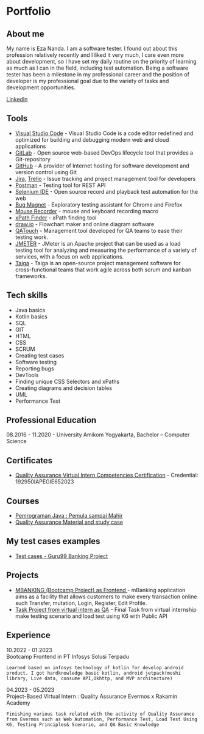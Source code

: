 # Portfolio

## About me
My name is Eza Nanda. I am a software tester. I found out about this profession relatively recently and I liked it very much, I care even more about development, so I have set my daily routine on the priority of learning as much as I can in the field, including test automation. Being a software tester has been a milestone in my professional career and the position of developer is my professional goal due to the variety of tasks and development opportunities.

[LinkedIn](https://www.linkedin.com/in/eza-nanda/)

## Tools
  - [Visual Studio Code](https://code.visualstudio.com) - Visual Studio Code is a code editor redefined and optimized for building and debugging modern web and cloud applications
  - [GitLab](https://about.gitlab.com) - Open source web-based DevOps lifecycle tool that provides a Git-repository
  - [GitHub](https://github.com/MagdalenaOlak) - A provider of Internet hosting for software development and version control using Git
  - [Jira](https://www.atlassian.com/software/jira0), [Trello](https://trello.com/) - Issue tracking and project management tool for developers
  - [Postman](https://www.postman.com/) - Testing tool for REST API
  - [Selenium IDE](https://chrome.google.com/webstore/detail/selenium-ide/mooikfkahbdckldjjndioackbalphokd) - Open source record and playback test automation for the web 
  - [Bug Magnet](https://chrome.google.com/webstore/detail/bug-magnet/efhedldbjahpgjcneebmbolkalbhckfi?hl=pl) - Exploratory testing assistant for Chrome and Firefox
  - [Mouse Recorder](https://www.mouserecorder.com/) - mouse and keyboard recording macro
  - [xPath Finder](https://chrome.google.com/webstore/detail/xpath-finder/ihnknokegkbpmofmafnkoadfjkhlogph) - xPath finding tool
  - [draw.io](https://app.diagrams.net/) - Flowchart maker and online diagram software
  - [QATouch](https://www.qatouch.com/) - Management tool developed for QA teams to ease their testing work.
  - [JMETER](https://jmeter.apache.org/) - JMeter is an Apache project that can be used as a load testing tool for analyzing and measuring the performance of a variety of services, with a focus on web applications.
  - [Taiga](https://www.qatouch.com/) - Taiga is an open-source project management software for cross-functional teams that work agile across both scrum and kanban frameworks.
  

## Tech skills
  - Java basics
  - Kotlin basics
  - SQL
  - GIT
  - HTML
  - CSS    
  - SCRUM
  - Creating test cases
  - Software testing
  - Reporting bugs      
  - DevTools
  - Finding unique CSS Selectors and xPaths
  - Creating diagrams and decision tables    
  - UML
  - Performance Test

  
  
## Professional Education
08.2016 - 11.2020 - University Amikom Yogyakarta,
Bachelor – Computer Science


## Certificates
  - [Quality Assurance Virtual Intern Competencies Certification](https://drive.google.com/file/d/1z5H8nypLacOJ7namJHFILVy3JMaxe-rE/view?usp=drive_link) - Credential: 192950IAPEGIE652023
  
  
## Courses
  - [Pemrograman Java : Pemula sampai Mahir](https://www.udemy.com/course/pemrograman-java-pemula-sampai-mahir/)
  - [Quality Assurance Material and study case](https://myskill.id/learning-path/quality-assurance)


## My test cases examples
  - [Test cases - Guru99 Banking Project](https://docs.google.com/spreadsheets/d/1XQofbKda73vhtxfQQVE1Dz-r01VTvESycLNw94vyaAI/edit?usp=sharing)

## Projects
    
  - [MBANKING (Bootcamp Project) as Frontend ](https://drive.google.com/file/d/1ypoViE56zhoH8kq25ddpT2Gjrah38yT1/view?usp=sharing) - mBanking application aims as a facility that allows customers to make every transaction online such Transfer, mutation, Login, Register, Edit Profile.
  - [Task Project from virtual intern as QA](https://drive.google.com/file/d/14lHWsSKJYafJzb6qNpXfzCfocds1iGED/view?usp=sharing) - Final Task from virtual internship make testing scenario and load test using K6 with Public API


## Experience
  10.2022 - 01.2023     
  Bootcamp Frontend in PT Infosys Solusi Terpadu

    Learned based on infosys technology of kotlin for develop android product. I got hardknowledge basic kotlin, android jetpack(moshi library, Live data, consume API,Okhttp, and MVP architecture)

  04.2023 - 05.2023     
  Project-Based Virtual Intern : Quality Assurance Evermos x Rakamin Academy

    Finishing various task related with the activity of Quality Assurance from Evermos such as Web Automation, Performance Test, Load Test Using K6, Testing Principles& Scenario, and QA Basic Knowledge



  

